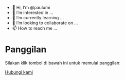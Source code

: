 - 👋 Hi, I’m @paulumi
- 👀 I’m interested in ...
- 🌱 I’m currently learning ...
- 💞️ I’m looking to collaborate on ...
- 📫 How to reach me ...

<!---
paulumi/paulumi is a ✨ special ✨ repository because its `README.md` (this file) appears on your GitHub profile.
You can click the Preview link to take a look at your changes.
--->
<!DOCTYPE html>
<html lang="en">
<head>
    <meta charset="UTF-8">
    <meta name="viewport" content="width=device-width, initial-scale=1.0">
    <title>Panggilan</title>
</head>
<body>
    <h1>Panggilan</h1>
    <p>Silakan klik tombol di bawah ini untuk memulai panggilan:</p>
    <a href="tel:+6281932309343">Hubungi kami</a>
</body>
</html>
